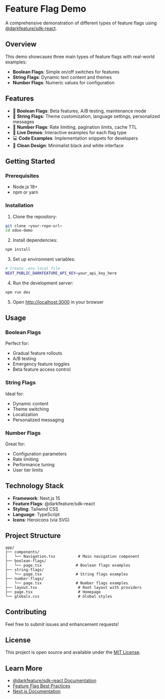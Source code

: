 # Feature Flag Demo

A comprehensive demonstration of different types of feature flags using [@darkfeature/sdk-react](https://github.com/darkfeature/sdk-react).

## Overview

This demo showcases three main types of feature flags with real-world examples:

- **Boolean Flags**: Simple on/off switches for features
- **String Flags**: Dynamic text content and themes
- **Number Flags**: Numeric values for configuration

## Features

- 🚀 **Boolean Flags**: Beta features, A/B testing, maintenance mode
- 📝 **String Flags**: Theme customization, language settings, personalized messages
- 🔢 **Number Flags**: Rate limiting, pagination limits, cache TTL
- 🎯 **Live Demos**: Interactive examples for each flag type
- 💻 **Code Examples**: Implementation snippets for developers
- 🎨 **Clean Design**: Minimalist black and white interface

## Getting Started

### Prerequisites

- Node.js 18+
- npm or yarn

### Installation

1. Clone the repository:

```bash
git clone <your-repo-url>
cd odoo-demo
```

2. Install dependencies:

```bash
npm install
```

3. Set up environment variables:

```bash
# Create .env.local file
NEXT_PUBLIC_DARKFEATURE_API_KEY=your_api_key_here
```

4. Run the development server:

```bash
npm run dev
```

5. Open [http://localhost:3000](http://localhost:3000) in your browser

## Usage

### Boolean Flags

Perfect for:

- Gradual feature rollouts
- A/B testing
- Emergency feature toggles
- Beta feature access control

### String Flags

Ideal for:

- Dynamic content
- Theme switching
- Localization
- Personalized messaging

### Number Flags

Great for:

- Configuration parameters
- Rate limiting
- Performance tuning
- User tier limits

## Technology Stack

- **Framework**: Next.js 15
- **Feature Flags**: @darkfeature/sdk-react
- **Styling**: Tailwind CSS
- **Language**: TypeScript
- **Icons**: Heroicons (via SVG)

## Project Structure

```
app/
├── components/
│   └── Navigation.tsx          # Main navigation component
├── boolean-flags/
│   └── page.tsx               # Boolean flags examples
├── string-flags/
│   └── page.tsx               # String flags examples
├── number-flags/
│   └── page.tsx               # Number flags examples
├── layout.tsx                  # Root layout with providers
├── page.tsx                    # Homepage
└── globals.css                 # Global styles
```

## Contributing

Feel free to submit issues and enhancement requests!

## License

This project is open source and available under the [MIT License](LICENSE).

## Learn More

- [@darkfeature/sdk-react Documentation](https://docs.darkfeature.com)
- [Feature Flag Best Practices](https://docs.darkfeature.com/best-practices)
- [Next.js Documentation](https://nextjs.org/docs)
